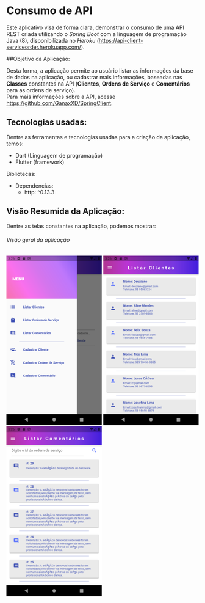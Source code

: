 # Consumo de API

Este aplicativo visa de forma clara, demonstrar o consumo de uma API REST criada utilizando o 
*Spring Boot* com a linguagem de programação Java (8), disponibilizada no *Heroku* (https://api-client-serviceorder.herokuapp.com/).  

##Objetivo da Aplicação:

Desta forma, a aplicação permite ao usuário listar as informações da base de dados na aplicação, ou cadastrar 
mais informações, baseadas nas **Classes** constantes na API (**Clientes**, **Ordens de Serviço** e **Comentários** 
para as ordens de serviço).  
Para mais informações sobre a API, acesse https://github.com/GanaxXD/SpringClient.  

  
## Tecnologias usadas:
Dentre as ferramentas e tecnologias usadas para a criação da aplicação, temos:

- Dart (Linguagem de programação)
- Flutter (framework)

Bibliotecas:
* Dependencias:
    - http: ^0.13.3

  
  
## Visão Resumida da Aplicação:
  
Dentre as telas constantes na aplicação, podemos mostrar:

###### Visão geral da aplicação
<p align="left">
  <img src="readme-photos/0.png" width="250" title="Menu">
  <img src="readme-photos/1.png" width="250" alt="Listar Clientes">
  <img src="readme-photos/2.png" width="250" alt="Listar Comentários">
</p> 

